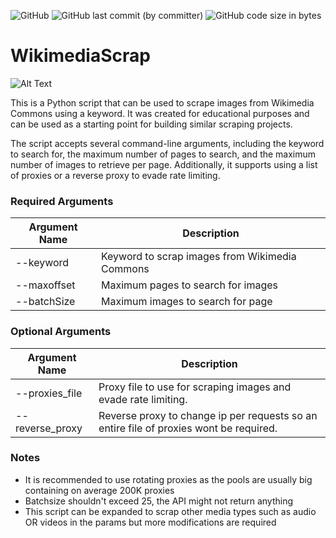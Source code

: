 ![GitHub](https://img.shields.io/github/license/Redrrx/WikimediaScrap?style=flat-square)
![GitHub last commit (by committer)](https://img.shields.io/github/last-commit/Redrrx/WikimediaScrap?style=flat-square)
![GitHub code size in bytes](https://img.shields.io/github/languages/code-size/Redrrx/WikimediaScrap)

# WikimediaScrap 

![Alt Text](https://s10.gifyu.com/images/Animation85251cc29134ff34.gif)


This is a Python script that can be used to scrape images from Wikimedia Commons using a keyword. It was created for educational purposes and can be used as a starting point for building similar scraping projects.

The script accepts several command-line arguments, including the keyword to search for, the maximum number of pages to search, and the maximum number of images to retrieve per page. Additionally, it supports using a list of proxies or a reverse proxy to evade rate limiting.


### Required Arguments

| Argument Name | Description |
|---------------|-------------|
| --keyword      | Keyword to scrap images from Wikimedia Commons |
| --maxoffset    | Maximum pages to search for images |
| --batchSize    | Maximum images to search for page |

### Optional Arguments

| Argument Name | Description |
|---------------|-------------|
| --proxies_file | Proxy file to use for scraping images and evade rate limiting. |
| --reverse_proxy | Reverse proxy to change ip per requests so an entire file of proxies wont be required. |


### Notes
- It is recommended to use rotating proxies as the pools are usually big  containing on average 200K proxies
- Batchsize shouldn't exceed 25, the API might not return anything 
- This script can be expanded to scrap other media types such as audio OR videos in the params but more modifications are required



